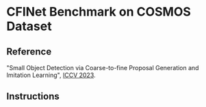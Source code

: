 # CFINet Benchmark on COSMOS Dataset

## Reference
"Small Object Detection via Coarse-to-fine Proposal Generation and Imitation Learning", [ICCV 2023](https://openaccess.thecvf.com/content/ICCV2023/html/Yuan_Small_Object_Detection_via_Coarse-to-fine_Proposal_Generation_and_Imitation_Learning_ICCV_2023_paper.html).

## Instructions